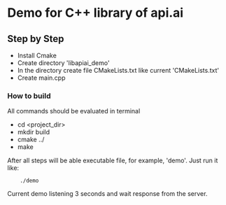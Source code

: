 Demo for C++ library of api.ai
==============

## Step by Step

* Install Cmake
* Create directory 'libapiai_demo'
* In the directory create file CMakeLists.txt like current 'CMakeLists.txt'
* Create main.cpp

### How to build

All commands should be evaluated in terminal

* cd <project_dir>
* mkdir build
* cmake ../
* make

After all steps will be able executable file, for example, 'demo'.
Just run it like:
```
    ./demo
```

Current demo listening 3 seconds and wait response from the server.